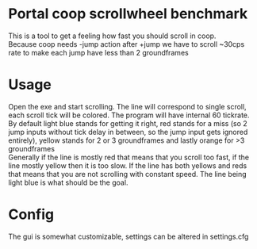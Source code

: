 # Portal coop scrollwheel benchmark
This is a tool to get a feeling how fast you should scroll in coop. <br />
Because coop needs -jump action after +jump we have to scroll ~30cps rate to make each jump have less than 2 groundframes

# Usage
Open the exe and start scrolling. The line will correspond to single scroll, each scroll tick will be colored. The program will have internal 60 tickrate.<br />
By default light blue stands for getting it right, red stands for a miss (so 2 jump inputs without tick delay in between, so the jump input gets ignored entirely), yellow stands for 2 or 3 groundframes and lastly orange for >3 groundframes <br />
Generally if the line is mostly red that means that you scroll too fast, if the line mostly yellow then it is too slow. If the line has both yellows and reds that means that you are not scrolling with constant speed. The line being light blue is what should be the goal.<br />

# Config
The gui is somewhat customizable, settings can be altered in settings.cfg
